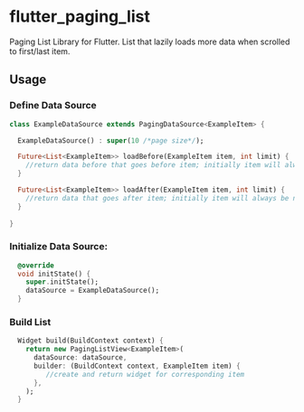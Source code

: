 # flutter_paging_list

Paging List Library for Flutter.
List that lazily loads more data when scrolled to first/last item.

## Usage

### Define Data Source
```dart
class ExampleDataSource extends PagingDataSource<ExampleItem> {

  ExampleDataSource() : super(10 /*page size*/);

  Future<List<ExampleItem>> loadBefore(ExampleItem item, int limit) {
    //return data before that goes before item; initially item will always be null
  }

  Future<List<ExampleItem>> loadAfter(ExampleItem item, int limit) {
    //return data that goes after item; initially item will always be null
  }
  
}
```

### Initialize Data Source:
```dart
  @override
  void initState() {
    super.initState();
    dataSource = ExampleDataSource();
  }
```

### Build List
```dart
  Widget build(BuildContext context) {
    return new PagingListView<ExampleItem>(
      dataSource: dataSource,
      builder: (BuildContext context, ExampleItem item) {
         //create and return widget for corresponding item
      },
    );
  }
```